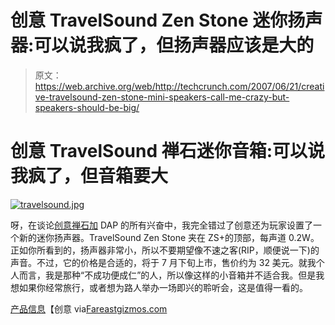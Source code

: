 # 创意 TravelSound Zen Stone 迷你扬声器:可以说我疯了，但扬声器应该是大的

> 原文：<https://web.archive.org/web/http://techcrunch.com/2007/06/21/creative-travelsound-zen-stone-mini-speakers-call-me-crazy-but-speakers-should-be-big/>

# 创意 TravelSound 禅石迷你音箱:可以说我疯了，但音箱要大

[![travelsound.jpg](img/7f66ef73400299e14b3858e9487f4b4c.png)](https://web.archive.org/web/20200806012529/http://old.crunchgear.com/wp-content/uploads/travelsound.jpg "travelsound.jpg")

呀，在谈论[创意禅石加](https://web.archive.org/web/20200806012529/http://crunchgear.com/2007/06/21/creative-zen-stone-plus-2gb-ipod-shuffle-wannabe/) DAP 的所有兴奋中，我完全错过了创意还为玩家设置了一个新的迷你扬声器。TravelSound Zen Stone 夹在 ZS+的顶部，每声道 0.2W。正如你所看到的，扬声器非常小，所以不要期望像不速之客(RIP，顺便说一下)的声音。不过，它的价格是合适的，将于 7 月下旬上市，售价约为 32 美元。就我个人而言，我是那种“不成功便成仁”的人，所以像这样的小音箱并不适合我。但是我想如果你经常旅行，或者想为路人举办一场即兴的聆听会，这是值得一看的。

[产品信息](https://web.archive.org/web/20200806012529/http://jp.creative.com/corporate/pressroom/releases/welcome.asp?pid=12761)【创意 via[Fareastgizmos.com](https://web.archive.org/web/20200806012529/http://www.fareastgizmos.com/mp3/creative_travelsound_zen_stone.php)